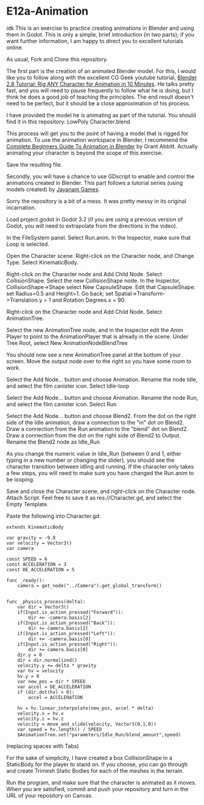 # E12a-Animation

idk
This is an exercise to practice creating animations in Blender and using them in Godot. This is only a simple, brief introduction (in two parts); if you want further information, I am happy to direct you to excellent tutorials online.

As usual, Fork and Clone this repository.

The first part is the creation of an animated Blender model. For this, I would like you to follow along with the excellent CG Geek youtube tutorial, [Blender 2.8 Tutorial: Rig ANY Character for Animation in 10 Minutes](https://www.youtube.com/watch?v=SBYb1YmaOMY). He talks pretty fast, and you will need to pause frequently to follow what he is doing, but I think he does a good job of teaching the principles. The end result doesn't need to be perfect, but it should be a close approximation of his process.

I have provided the model he is animating as part of the tutorial. You should find it in this repository: LowPoly Character.blend

This process will get you to the point of having a model that is rigged for animation. To use the animation workspace in Blender, I recommend the [Complete Beginners Guide To Animation in Blender](https://www.youtube.com/watch?v=zp6kCe5Kmf4&list=PLn3ukorJv4vvHr6RMoXrZSMVqmOKlqbBR) by Grant Abbitt. Actually animating your character is beyond the scope of this exercise.

Save the resulting file.

Secondly, you will have a chance to use GDscript to enable and control the animations created in Blender. This part follows a tutorial series (using models created) by [Jayanam Games](https://www.youtube.com/watch?v=msZw59Iln74).

Sorry the repository is a bit of a mess. It was pretty messy in its original incarnation.

Load project.godot in Godot 3.2 (if you are using a previous version of Godot, you will need to extrapolate from the directions in the video). 

In the FileSystem panel. Select Run.anim. In the Inspector, make sure that Loop is selected. 

Open the Character scene. Right-click on the Character node, and Change Type. Select KinematicBody.

Right-click on the Character node and Add Child Node. Select CollisionShape. Select the new CollisionShape node. In the Inspector, CollisionShape->Shape select New CapsuleShape. Edit that CapsuleShape: set Radius=0.5 and Height=1. Go back; set Spatial->Transform->Translation.y = 1 and Rotation Degrees.x = 90.

Right-click on the Character node and Add Child Node. Select AnimationTree.

Select the new AnimationTree node, and in the Inspector edit the Anim Player to point to the AnimationPlayer that is already in the scene. Under Tree Root, select New AnimationNodeBlendTree

You should now see a new AnimationTree panel at the bottom of your screen. Move the output node over to the right so you have some room to work.

Select the Add Node… button and choose Animation. Rename the node Idle, and select the film canister icon. Select Idle-loop

Select the Add Node… button and choose Animation. Rename the node Run, and select the film canister icon. Select Run

Select the Add Node… button and choose Blend2. From the dot on the right side of the Idle animation, draw a connection to the "in" dot on Blend2. Draw a connection from the Run animation to the "blend" dot on Blend2. Draw a connection from the dot on the right side of Blend2 to Output. Rename the Blend2 node as Idle_Run

As you change the numeric value in Idle_Run (between 0 and 1, either typing in a new number or changing the slider), you should see the character transition between idling and running. If the character only takes a few steps, you will need to make sure you have changed the Run.anim to be looping.

Save and close the Character scene, and right-click on the Character node. Attach Script. Feel free to save it as res://Character.gd, and select the Empty Template.

Paste the following into Character.gd:
```
extends KinematicBody

var gravity = -9.8
var velocity = Vector3()
var camera

const SPEED = 6
const ACCELERATION = 3
const DE_ACCELERATION = 5

func _ready():
	camera = get_node("../Camera").get_global_transform()


func _physics_process(delta):
	var dir = Vector3()
	if(Input.is_action_pressed("Forward")):
		dir += -camera.basis[2]
	if(Input.is_action_pressed("Back")):
		dir += camera.basis[2]
	if(Input.is_action_pressed("Left")):
		dir += -camera.basis[0]
	if(Input.is_action_pressed("Right")):
		dir += camera.basis[0]
	dir.y = 0
	dir = dir.normalized()
	velocity.y += delta * gravity
	var hv = velocity
	hv.y = 0
	var new_pos = dir * SPEED
	var accel = DE_ACCELERATION
	if (dir.dot(hv) > 0):
		accel = ACCELERATION
	
	hv = hv.linear_interpolate(new_pos, accel * delta)
	velocity.x = hv.x
	velocity.z = hv.z
	velocity = move_and_slide(velocity, Vector3(0,1,0))
	var speed = hv.length() / SPEED
	$AnimationTree.set("parameters/Idle_Run/blend_amount",speed)
```
(replacing spaces with Tabs)

For the sake of simplicity, I have created a box CollisionShape in a StaticBody for the player to stand on. If you choose, you can go through and create Trimesh Static Bodies for each of the meshes in the terrain.

Run the program, and make sure that the character is animated as it moves. When you are satisfied, commit and push your repository and turn in the URL of your repository on Canvas.
